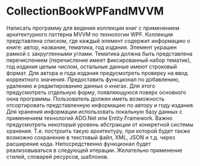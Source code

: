 # CollectionBookWPFandMVVM
Написать программу для ведения коллекции книг с применением архитектурного паттерна MVVM по технологии WPF.
Коллекция представлена списком, где каждый элемент содержит информацию о книге: автор, название, тематика, год издания. Элемент украшен рамкой с закругленными углами. 
Тематика должна быть представлена перечислением (перечисление имеет фиксированный набор тематик), год издания целым числом, остальные данные имеют строковый формат. Для автора и года издания предусмотреть проверку на ввод корректного значения.
Предоставить функционал по добавлению, удалению и редактированию данных о книгах. Для этого предусмотреть отдельную форму, появляющуюся поверх основного окна программы. Пользователь должен иметь возможность отсортировать представленную информацию по автору и году издания.
Для хранения информации использовать локальную базу данных с применением технологий ADO.Net или Entity Framework. Важно предусмотреть некоторый уровень абстракции от конкретной системы хранения. Т.е. построить такую архитектуру, при которой будет также возможно сохранение в текстовый файл, XML, JSON и т.д. через расширение кода. Непосредственно функционал будет реализовываться в следующей итерации.
Желательно применение стилей, словарей ресурсов, шаблонов.
